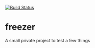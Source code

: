 [![Build Status](https://travis-ci.org/sthuemm/freezer.svg?branch=master)](https://travis-ci.org/sthuemm/freezer)

# freezer

A small private project to test a few things 
